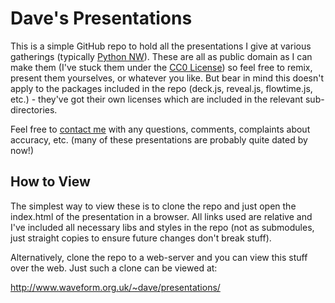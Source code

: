 # Dave's Presentations

This is a simple GitHub repo to hold all the presentations I give at various
gatherings (typically [Python NW](http://pynw.org.uk/)). These are all as
public domain as I can make them (I've stuck them under the [CC0
License](LICENSE)) so feel free to remix, present them yourselves, or whatever
you like. But bear in mind this doesn't apply to the packages included in the
repo (deck.js, reveal.js, flowtime.js, etc.) - they've got their own licenses
which are included in the relevant sub-directories.

Feel free to [contact me](mailto:dave@waveform.org.uk) with any questions,
comments, complaints about accuracy, etc. (many of these presentations are
probably quite dated by now!)


## How to View

The simplest way to view these is to clone the repo and just open the
index.html of the presentation in a browser. All links used are relative and
I've included all necessary libs and styles in the repo (not as submodules,
just straight copies to ensure future changes don't break stuff).

Alternatively, clone the repo to a web-server and you can view this stuff
over the web. Just such a clone can be viewed at:

http://www.waveform.org.uk/~dave/presentations/

